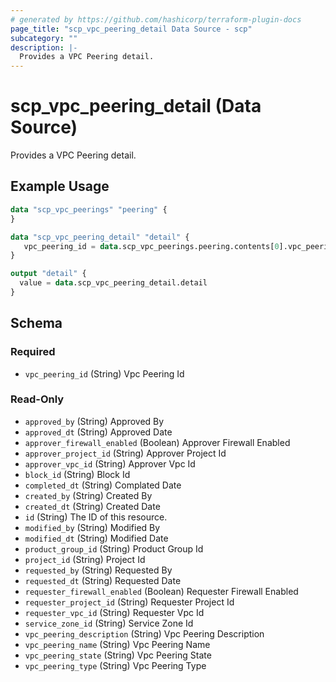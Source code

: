 ```yaml
---
# generated by https://github.com/hashicorp/terraform-plugin-docs
page_title: "scp_vpc_peering_detail Data Source - scp"
subcategory: ""
description: |-
  Provides a VPC Peering detail.
---
```


# scp_vpc_peering_detail (Data Source)

Provides a VPC Peering detail.

## Example Usage

```terraform
data "scp_vpc_peerings" "peering" {
}

data "scp_vpc_peering_detail" "detail" {
   vpc_peering_id = data.scp_vpc_peerings.peering.contents[0].vpc_peering_id
}

output "detail" {
  value = data.scp_vpc_peering_detail.detail
}
```

<!-- schema generated by tfplugindocs -->
## Schema

### Required

- `vpc_peering_id` (String) Vpc Peering Id

### Read-Only

- `approved_by` (String) Approved By
- `approved_dt` (String) Approved Date
- `approver_firewall_enabled` (Boolean) Approver Firewall Enabled
- `approver_project_id` (String) Approver Project Id
- `approver_vpc_id` (String) Approver Vpc Id
- `block_id` (String) Block Id
- `completed_dt` (String) Complated Date
- `created_by` (String) Created By
- `created_dt` (String) Created Date
- `id` (String) The ID of this resource.
- `modified_by` (String) Modified By
- `modified_dt` (String) Modified Date
- `product_group_id` (String) Product Group Id
- `project_id` (String) Project Id
- `requested_by` (String) Requested By
- `requested_dt` (String) Requested Date
- `requester_firewall_enabled` (Boolean) Requester Firewall Enabled
- `requester_project_id` (String) Requester Project Id
- `requester_vpc_id` (String) Requester Vpc Id
- `service_zone_id` (String) Service Zone Id
- `vpc_peering_description` (String) Vpc Peering Description
- `vpc_peering_name` (String) Vpc Peering Name
- `vpc_peering_state` (String) Vpc Peering State
- `vpc_peering_type` (String) Vpc Peering Type


